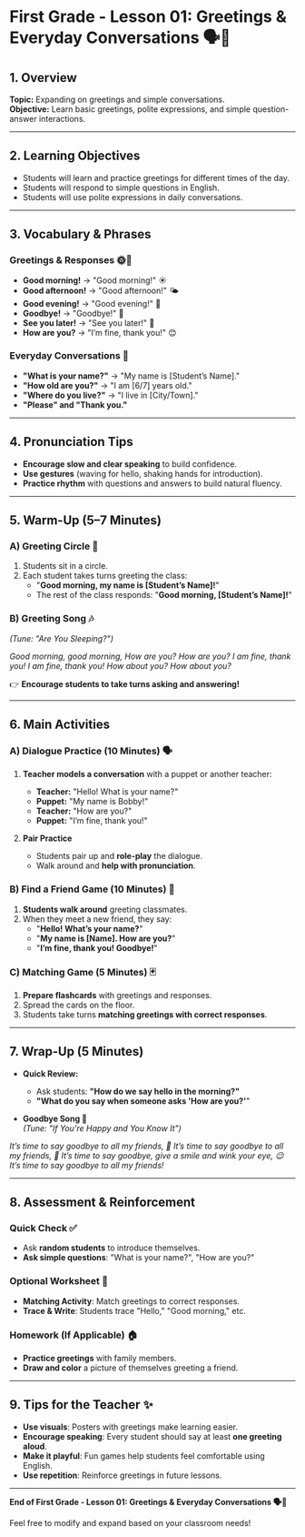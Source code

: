 # First Grade - Lesson 01: Greetings & Everyday Conversations 🗣️👋  

## 1. Overview  
**Topic:** Expanding on greetings and simple conversations.  
**Objective:** Learn basic greetings, polite expressions, and simple question-answer interactions.  

---

## 2. Learning Objectives  
- Students will learn and practice greetings for different times of the day.  
- Students will respond to simple questions in English.  
- Students will use polite expressions in daily conversations.  

---

## 3. Vocabulary & Phrases  

### Greetings & Responses 🌞🌙  
- **Good morning!** → "Good morning!" ☀️  
- **Good afternoon!** → "Good afternoon!" 🌤️  
- **Good evening!** → "Good evening!" 🌙  
- **Goodbye!** → "Goodbye!" 👋  
- **See you later!** → "See you later!" 👋  
- **How are you?** → "I’m fine, thank you!" 😊  

### Everyday Conversations 💬  
- **"What is your name?"** → "My name is [Student’s Name]."  
- **"How old are you?"** → "I am [6/7] years old."  
- **"Where do you live?"** → "I live in [City/Town]."  
- **"Please" and "Thank you."**  

---

## 4. Pronunciation Tips  
- **Encourage slow and clear speaking** to build confidence.  
- **Use gestures** (waving for hello, shaking hands for introduction).  
- **Practice rhythm** with questions and answers to build natural fluency.  

---

## 5. Warm-Up (5–7 Minutes)  

### A) Greeting Circle 🔄  
1. Students sit in a circle.  
2. Each student takes turns greeting the class:  
   - "**Good morning, my name is [Student’s Name]!**"  
   - The rest of the class responds: "**Good morning, [Student’s Name]!**"  

### B) Greeting Song 🎶  
_(Tune: "Are You Sleeping?")_  

*Good morning, good morning,
How are you? How are you?
I am fine, thank you!
I am fine, thank you!
How about you? How about you?*

👉 **Encourage students to take turns asking and answering!**  

---

## 6. Main Activities  

### A) Dialogue Practice (10 Minutes) 🗣️  
1. **Teacher models a conversation** with a puppet or another teacher:  
   - **Teacher:** "Hello! What is your name?"  
   - **Puppet:** "My name is Bobby!"  
   - **Teacher:** "How are you?"  
   - **Puppet:** "I’m fine, thank you!"  

2. **Pair Practice**  
   - Students pair up and **role-play** the dialogue.  
   - Walk around and **help with pronunciation**.  

### B) Find a Friend Game (10 Minutes) 👫  
1. **Students walk around** greeting classmates.  
2. When they meet a new friend, they say:  
   - "**Hello! What’s your name?**"  
   - "**My name is [Name]. How are you?**"  
   - "**I’m fine, thank you! Goodbye!**"  

### C) Matching Game (5 Minutes) 🃏  
1. **Prepare flashcards** with greetings and responses.  
2. Spread the cards on the floor.  
3. Students take turns **matching greetings with correct responses**.  

---

## 7. Wrap-Up (5 Minutes)  
- **Quick Review:**  
  - Ask students: **"How do we say hello in the morning?"**  
  - **"What do you say when someone asks 'How are you?'**"  

- **Goodbye Song 🎵**  
_(Tune: "If You're Happy and You Know It")_  

*It’s time to say goodbye to all my friends, 👋
It’s time to say goodbye to all my friends, 👋
It’s time to say goodbye, give a smile and wink your eye, 😉
It’s time to say goodbye to all my friends!*


---

## 8. Assessment & Reinforcement  

### Quick Check ✅  
- Ask **random students** to introduce themselves.  
- **Ask simple questions**: "What is your name?", "How are you?"  

### Optional Worksheet 📄  
- **Matching Activity**: Match greetings to correct responses.  
- **Trace & Write**: Students trace "Hello," "Good morning," etc.  

### Homework (If Applicable) 🏠  
- **Practice greetings** with family members.  
- **Draw and color** a picture of themselves greeting a friend.  

---

## 9. Tips for the Teacher ✨  
- **Use visuals**: Posters with greetings make learning easier.  
- **Encourage speaking**: Every student should say at least **one greeting aloud**.  
- **Make it playful**: Fun games help students feel comfortable using English.  
- **Use repetition**: Reinforce greetings in future lessons.  

---

**End of First Grade - Lesson 01: Greetings & Everyday Conversations 🗣️👋**  

Feel free to modify and expand based on your classroom needs!  
